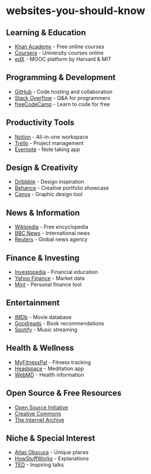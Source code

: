 # websites-you-should-know
## Learning & Education
- [Khan Academy](https://www.khanacademy.org/) - Free online courses
- [Coursera](https://www.coursera.org/) - University courses online
- [edX](https://www.edx.org/) - MOOC platform by Harvard & MIT

## Programming & Development
- [GitHub](https://github.com/) - Code hosting and collaboration
- [Stack Overflow](https://stackoverflow.com/) - Q&A for programmers
- [freeCodeCamp](https://www.freecodecamp.org/) - Learn to code for free

## Productivity Tools
- [Notion](https://www.notion.so/) - All-in-one workspace
- [Trello](https://trello.com/) - Project management
- [Evernote](https://evernote.com/) - Note taking app

## Design & Creativity
- [Dribbble](https://dribbble.com/) - Design inspiration
- [Behance](https://www.behance.net/) - Creative portfolio showcase
- [Canva](https://www.canva.com/) - Graphic design tool

## News & Information
- [Wikipedia](https://www.wikipedia.org/) - Free encyclopedia
- [BBC News](https://www.bbc.com/news) - International news
- [Reuters](https://www.reuters.com/) - Global news agency

## Finance & Investing
- [Investopedia](https://www.investopedia.com/) - Financial education
- [Yahoo Finance](https://finance.yahoo.com/) - Market data
- [Mint](https://www.mint.com/) - Personal finance tool

## Entertainment
- [IMDb](https://www.imdb.com/) - Movie database
- [Goodreads](https://www.goodreads.com/) - Book recommendations
- [Spotify](https://www.spotify.com) - Music streaming

## Health & Wellness
- [MyFitnessPal](https://www.myfitnesspal.com/) - Fitness tracking
- [Headspace](https://www.headspace.com/) - Meditation app
- [WebMD](https://www.webmd.com/) - Health information

## Open Source & Free Resources
- [Open Source Initiative](https://opensource.org/)
- [Creative Commons](https://creativecommons.org/)
- [The Internet Archive](https://archive.org/)

## Niche & Special Interest
- [Atlas Obscura](https://www.atlasobscura.com/) - Unique places
- [HowStuffWorks](https://www.howstuffworks.com/) - Explanations
- [TED](https://www.ted.com/) - Inspiring talks
